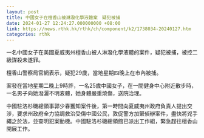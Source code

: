 ```yaml
---
layout: post
title: 中國女子在檀香山被淋潑化學液體案　疑犯被捕
date: 2024-01-27 12:24:27.000000000 +08:00
link: https://news.rthk.hk/rthk/ch/component/k2/1738034-20240127.htm
categories: rthk
---
```


一名中國女子在美國夏威夷州檀香山被人淋潑化學液體的案件，疑犯被捕，被控二級謀殺未遂罪。

檀香山警察局官網表示，疑犯29歲，當地星期四晚上在市內被捕。

案發在當地星期二晚上9時許，一名25歲中國女子，在一間健身中心附近散步時，一名男子向她潑灑不明液體，她身體嚴重燒傷，送院治理。

中國駐洛杉磯總領事郭少春獲知案件後，第一時間向夏威夷州政府負責人提出交涉，要求州政府全力協調救治受傷中國公民，敦促警方加緊偵辦案件，盡快將兇手繩之於法，並查明犯案動機。中國駐洛杉磯總領館已派出工作組，緊急趕往檀香山開展工作。
